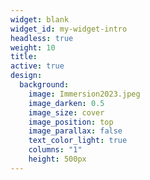 ```yaml
---
widget: blank
widget_id: my-widget-intro
headless: true
weight: 10
title: 
active: true
design:
  background:
    image: Immersion2023.jpeg
    image_darken: 0.5
    image_size: cover
    image_position: top
    image_parallax: false
    text_color_light: true
    columns: "1"
    height: 500px
---
```

